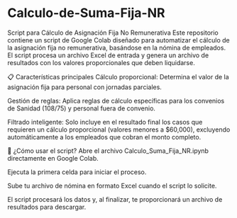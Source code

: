 # Calculo-de-Suma-Fija-NR

Script para Cálculo de Asignación Fija No Remunerativa
Este repositorio contiene un script de Google Colab diseñado para automatizar el cálculo de la asignación fija no remunerativa, basándose en la nómina de empleados. El script procesa un archivo Excel de entrada y genera un archivo de resultados con los valores proporcionales que deben liquidarse.

📋 Características principales
Cálculo proporcional: Determina el valor de la asignación fija para personal con jornadas parciales.

Gestión de reglas: Aplica reglas de cálculo específicas para los convenios de Sanidad (108/75) y personal fuera de convenio.

Filtrado inteligente: Solo incluye en el resultado final los casos que requieren un cálculo proporcional (valores menores a $60,000), excluyendo automáticamente a los empleados que cobran el monto completo.

🚀 ¿Cómo usar el script?
Abre el archivo Calculo_Suma_Fija_NR.ipynb directamente en Google Colab.

Ejecuta la primera celda para iniciar el proceso.

Sube tu archivo de nómina en formato Excel cuando el script lo solicite.

El script procesará los datos y, al finalizar, te proporcionará un archivo de resultados para descargar.
